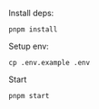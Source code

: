 Install deps:

```
pnpm install
```

Setup env:

```
cp .env.example .env
```

Start

```
pnpm start
```
